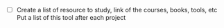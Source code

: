 - [ ] Create a list of resource to study, link of the courses, books, tools, etc
    Put a list of this tool after each project 





